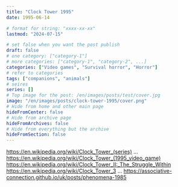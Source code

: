```yaml
---
title: "Clock Tower 1995"
date: 1995-06-14

# format for string: "xxxx-xx-xx"
lastmod: "2024-07-15"

# set false when you want the post publish
draft: false
# one category: ["category-1"]
# more categories: ["category-1", "category-2", ...]
categories: ["Video games", "Survival horror", "Horror"]
# refer to categories
tags: ["companions", "animals"]
# seires
series: []
# Top image for the post: /en/images/posts/test/cover.jpg
image: "/en/images/posts/clock-tower-1995/cover.png"
# Hide from home and other main page
hideFromCenter: false
# Hide from archive page
hideFromArchives: false
# Hide from everything but the archive
hideFromSection: false
---
```

https://en.wikipedia.org/wiki/Clock_Tower_(series)
...
https://en.wikipedia.org/wiki/Clock_Tower_(1995_video_game)
https://en.wikipedia.org/wiki/Clock_Tower_II:_The_Struggle_Within
https://en.wikipedia.org/wiki/Clock_Tower_3
...
https://associative-connection.github.io/uk/posts/phenomena-1985
<!--more-->